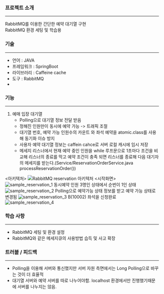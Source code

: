 ### 프로젝트 소개
<hr>

RabbitMQ를 이용한 간단한 예약 대기열 구현<br>
RabbitMQ 환경 세팅 및 학습용

### 기술
<hr>

+ 언어 : JAVA
+ 프레임워크 : SpringBoot
+ 라이브러리 : Caffeine cache
+ 도구 : RabbitMQ
+ 
### 기능
<hr>

1. 예매 입장 대기열
	+ Polling으로 대기열 정보 전달 받음
	+ 정해진 인원만이 동시에 예약 가능 -> 트래픽 조절
	+ 대기열 번호, 예약 가능 인원수의 카운트 와 좌석 예약을 atomic.class를 사용해 동기화 이슈 방지
	+ 사용자 예약 대기열 정보는 caffein cahce로 서버 로컬 캐시에 임시 저장
	+ 메세지 리스너에서 현재 예약 중인 인원을 while 루프문으로 1초마다 조건을 비교해 리스너의 종료를 막고 예약 조건이 충족 되면 리스너를 종료해 다음 대기자의 메세지를 받는다.(Service/ReservationOrderService.java processReservationOrder())

<아키텍처>
![RabbitMQ reservation 아키텍처](https://github.com/user-attachments/assets/cb95cb52-c1da-4680-a2fd-787553676a8b)
<시작화면>
![sample_reservation_1](https://github.com/user-attachments/assets/9a7fe3a4-defb-4a15-9dea-a18f00a8b6fd)
동시예약 인원 3명인 상태에서 순번이 1인 상태
![sample_reservation_2](https://github.com/user-attachments/assets/ed64c667-db0f-45c3-9546-c823e657fec2)
Polling으로 예약가능 상태 정보를 받고 예약 가능 상태로 변경됨
![sample_reservation_3](https://github.com/user-attachments/assets/5fb587c4-17d3-4848-869c-4bebd7de00ec)
B(10002) 좌석을 신청완료
![sample_reservation_4](https://github.com/user-attachments/assets/ea569f12-505a-4d0b-9674-6b412ea3266c)

### 학습 사항
<hr>

+ RabbitMQ 세팅 및 환경 설정
+ RabbitMQ와 같은 메세지큐의 사용방법 습득 및 사고 확장


### 트러블 / 피드백
<hr>

+ Polling을 이용해 서버와 통신했지만 서버 자원 측면에서는 Long Polling으로 바꾸는 것이 더 효율적
+ 대기열 서버와 예약 서버를 따로 나누어야함. localhost 환경에서만 진행했기때문에 서버를 나누지는 않음.
